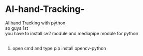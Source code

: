 # AI-hand-Tracking-
AI hand Tracking with python
<br>
so guys 1st <br>
you have to install cv2 module and mediapipe module for python
<br><br>


1. open cmd and type 
pip install opencv-python


